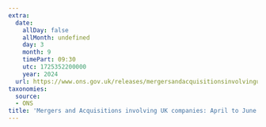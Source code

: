 ```yaml
---
extra:
  date:
    allDay: false
    allMonth: undefined
    day: 3
    month: 9
    timePart: 09:30
    utc: 1725352200000
    year: 2024
  url: https://www.ons.gov.uk/releases/mergersandacquisitionsinvolvingukcompaniesapriltojune2024
taxonomies:
  source:
  - ONS
title: 'Mergers and Acquisitions involving UK companies: April to June 2024'
---
```


